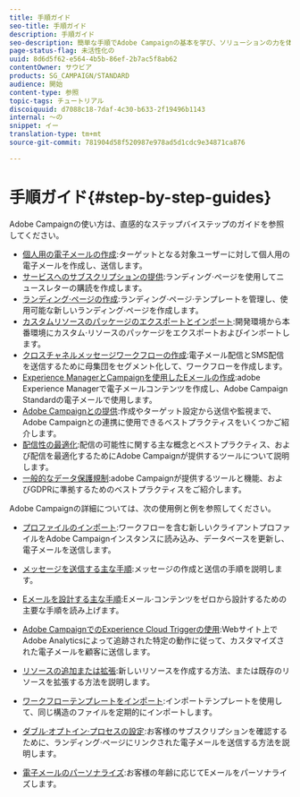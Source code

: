 ```yaml
---
title: 手順ガイド
seo-title: 手順ガイド
description: 手順ガイド
seo-description: 簡単な手順でAdobe Campaignの基本を学び、ソリューションの力を体験します。
page-status-flag: 未活性化の
uuid: 8d6d5f62-e564-4b5b-86ef-2b7ac5f8ab62
contentOwner: サウビア
products: SG_CAMPAIGN/STANDARD
audience: 開始
content-type: 参照
topic-tags: チュートリアル
discoiquuid: d7088c18-7daf-4c30-b633-2f19496b1143
internal: 〜の
snippet: イー
translation-type: tm+mt
source-git-commit: 781904d58f520987e978ad5d1cdc9e34871ca876

---
```



# 手順ガイド{#step-by-step-guides}

Adobe Campaignの使い方は、直感的なステップバイステップのガイドを参照してください。

* [個人用の電子メールの作成](https://docs.campaign.adobe.com/doc/standard/getting_started/en/ACS_GettingStartedEmail.html):ターゲットとなる対象ユーザーに対して個人用の電子メールを作成し、送信します。
* [サービスへのサブスクリプションの提供](https://docs.campaign.adobe.com/doc/standard/getting_started/en/ACS_GettingStartedLandingPages.html):ランディング·ページを使用してニュースレターの購読を作成します。
* [ランディング·ページの作成](https://docs.campaign.adobe.com/doc/standard/getting_started/en/ACS_CreateLandingPage.html):ランディング·ページ·テンプレートを管理し、使用可能な新しいランディング·ページを作成します。
* [カスタムリソースのパッケージのエクスポートとインポート](https://docs.campaign.adobe.com/doc/standard/getting_started/en/ACS_ImportExport.html):開発環境から本番環境にカスタム·リソースのパッケージをエクスポートおよびインポートします。
* [クロスチャネルメッセージワークフローの作成](https://docs.campaign.adobe.com/doc/standard/getting_started/en/ACS_WorkflowSegmentation.html):電子メール配信とSMS配信を送信するために母集団をセグメント化して、ワークフローを作成します。
* [Experience ManagerとCampaignを使用したEメールの作成](https://docs.campaign.adobe.com/doc/standard/getting_started/en/ACS_AEM.html):adobe Experience Managerで電子メールコンテンツを作成し、Adobe Campaign Standardの電子メールで使用します。
* [Adobe Campaignとの提供](https://docs.campaign.adobe.com/doc/standard/getting_started/en/ACS_DeliveryBestPractices.html):作成やターゲット設定から送信や監視まで、Adobe Campaignとの連携に使用できるベストプラクティスをいくつかご紹介します。
* [配信性の最適化](https://docs.campaign.adobe.com/doc/standard/getting_started/en/ACS_Deliverability.html):配信の可能性に関する主な概念とベストプラクティス、および配信を最適化するためにAdobe Campaignが提供するツールについて説明します。
* [一般的なデータ保護規制](https://docs.campaign.adobe.com/doc/standard/getting_started/en/ACS_GDPR.html):adobe Campaignが提供するツールと機能、およびGDPRに準拠するためのベストプラクティスをご紹介します。

Adobe Campaignの詳細については、次の使用例と例を参照してください。

* [プロファイルのインポート](../../automating/using/importing-data.md#example--import-workflow-template):ワークフローを含む新しいクライアントプロファイルをAdobe Campaignインスタンスに読み込み、データベースを更新し、電子メールを送信します。
* [メッセージを送信する主な手順](../../channels/using/key-steps-to-send-a-message.md):メッセージの作成と送信の手順を説明します。

* [Eメールを設計する主な手順](../../designing/using/designing-from-scratch.md#designing-an-email-content-from-scratch):Eメール·コンテンツをゼロから設計するための主要な手順を読み上げます。
* [Adobe CampaignでのExperience Cloud Triggerの使用](../../integrating/using/abandonment-triggers-use-cases.md):Webサイト上でAdobe Analyticsによって追跡された特定の動作に従って、カスタマイズされた電子メールを顧客に送信します。
* [リソースの追加または拡張](../../developing/using/key-steps-to-add-a-resource.md):新しいリソースを作成する方法、または既存のリソースを拡張する方法を説明します。
* [ワークフローテンプレートをインポート](../../automating/using/importing-data.md#example--import-workflow-template):インポートテンプレートを使用して、同じ構造のファイルを定期的にインポートします。
* [ダブル·オプトイン·プロセスの設定](../../channels/using/setting-up-a-double-opt-in-process.md):お客様のサブスクリプションを確認するために、ランディング·ページにリンクされた電子メールを送信する方法を説明します。
* [電子メールのパーソナライズ](../../designing/using/personalization.md#example-email-personalization):お客様の年齢に応じてEメールをパーソナライズします。

